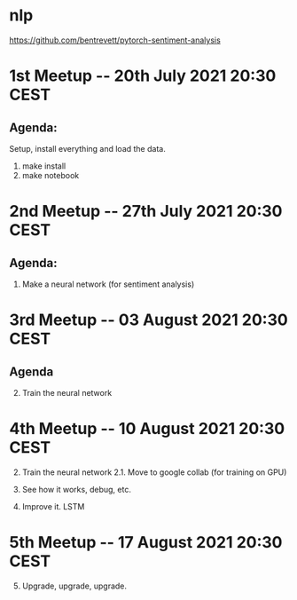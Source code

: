 # nlp

https://github.com/bentrevett/pytorch-sentiment-analysis

# 1st Meetup -- 20th July 2021 20:30 CEST

## Agenda:

Setup, install everything and load the data.

1. make install
2. make notebook


# 2nd Meetup -- 27th July 2021 20:30 CEST

## Agenda:

1. Make a neural network (for sentiment analysis)


# 3rd Meetup -- 03 August 2021 20:30 CEST

## Agenda

2. Train the neural network


# 4th Meetup -- 10 August 2021 20:30 CEST

2. Train the neural network
    2.1. Move to google collab (for training on GPU)

3. See how it works, debug, etc.
4. Improve it.
    LSTM

# 5th Meetup -- 17 August 2021 20:30 CEST

5. Upgrade, upgrade, upgrade.

